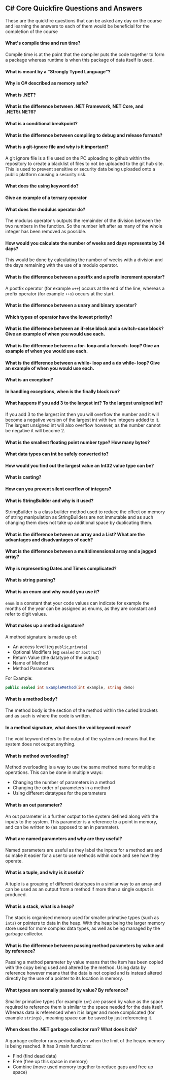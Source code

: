 ## C# Core Quickfire Questions and Answers 

These are the quickfire questions that can be asked any day on the course and learning the answers to each of them would be beneficial for the completion of the course

#### What's compile time and run time?

Compile time is at the point that the compiler puts the code together to form a package whereas runtime is when this package of data itself is used.

#### What is meant by a "Strongly Typed Language"?

#### Why is C# described as memory safe?

#### What is .NET?

#### What is the difference between .NET Framework, NET Core, and .NET5/.NET6?

#### What is a conditional breakpoint?

#### What is the difference between compiling to debug and release formats?

#### What is a git-ignore file and why is it important?

A git ignore file is a file used on the PC uploading to github within the repository to create a blacklist of files to not be uploaded to the git hub site. This is used to prevent sensitive or security data being uploaded onto a public platform causing a security risk.

#### What does the using keyword do?

#### Give an example of a ternary operator

#### What does the modulus operator do?

The modulus operator `%` outputs the remainder of the division between the two numbers in the function. So the number left after as many of the whole integer has been removed as possible.

#### How would you calculate the number of weeks and days represents by 34 days?

This would be done by calculating the number of weeks with a division and the days remaining with the use of a modulo operator.

#### What is the difference between a postfix and a prefix increment operator?

A postfix operator (for example `x++`) occurs at the end of the line, whereas a prefix operator (for example `++x`) occurs at the start.

#### What is the difference between a unary and binary operator?

#### Which types of operator have the lowest priority?

#### What is the difference between an if-else block and a switch-case block?  Give an example of when you would use each.

#### What is the difference between a for- loop and a foreach- loop?  Give an example of when you would use each.

#### What is the difference between a while- loop and a do while- loop?  Give an example of when you would use each.

#### What is an exception?

#### In handling exceptions, when is the finally block run?

#### What happens if you add 3 to the largest int?  To the largest unsigned int?

If you add 3 to the largest int then you will overflow the number and it will become a negative version of the largest int with two integers added to it. The largest unsigned int will also overflow however, as the number cannot be negative it will become 2.

#### What is the smallest floating point number type?  How many bytes?

#### What data types can int be safely converted to?

#### How would you find out the largest value an Int32 value type can be?

#### What is casting?

#### How can you prevent silent overflow of integers?

#### What is StringBuilder and why is it used?

StringBuilder is a class builder method used to reduce the effect on memory of string manipulation as StringBuilders are not immutable and as such changing them does not take up additional space by duplicating them.

#### What is the difference between an array and a List?  What are the advantages and disadvantages of each?

#### What is the difference between a multidimensional array and a jagged array?

#### Why is representing Dates and Times complicated?

#### What is string parsing?

#### What is an enum and why would you use it?

`enum` is a constant that your code values can indicate for example the months of the year can be assigned as enums, as they are constant and refer to digit values.

#### What makes up a method signature?

A method signature is made up of:
* An access level (eg `public`,`private`)
* Optional Modifiers (eg `sealed` or `abstract`)
* Return Value (the datatype of the output)
* Name of Method
* Method Parameters

For Example:
```csharp
public sealed int ExampleMethod(int example, string demo)
```

#### What is a method body?

The method body is the section of the method within the curled brackets and as such is where the code is written.

#### In a method signature, what does the void keyword mean?

The void keyword refers to the output of the system and means that the system does not output anything.

#### What is method overloading?

Method overloading is a way to use the same method name for multiple operations. This can be done in multiple ways:
* Changing the number of parameters in a method
* Changing the order of parameters in a method
* Using different datatypes for the parameters

#### What is an out parameter?

An out parameter is a further output to the system defined along with the inputs to the system. This parameter is a reference to a point in memory, and can be written to (as opposed to an in paramater).

#### What are named parameters and why are they useful?

Named parameters are useful as they label the inputs for a method are and so make it easier for a user to use methods within code and see how they operate.
 
#### What is a tuple, and why is it useful?

A tuple is a grouping of different datatypes in a similar way to an array and can be used as an output from a method if more than a single output is produced.

#### What is a stack, what is a heap?

The stack is organised memory used for smaller primative types (such as `ints`) or pointers to data in the heap. With the heap being the larger memory store used for more complex data types, as well as being managed by the garbage collector.

#### What is the difference between passing method parameters by value and by reference?

Passing a method parameter by value means that the item has been copied with the copy being used and altered by the method. Using data by reference however means that the data is not copied and is instead altered directly by the use of a pointer to its location in memory. 

#### What types are normally passed by value?  By reference?

Smaller primative types (for example `int`) are passed by value as the space required to reference them is similar to the space needed for the data itself. Whereas data is referenced when it is larger and more complicated (for example `strings`) , meaning space can be saved by just referencing it.

#### When does the .NET garbage collector run? What does it do?

A garbage collector runs periodically or when the limit of the heaps memory is being reached. It has 3 main functions:
* Find (find dead data)
* Free (free up this space in memory)
* Combine (move used memory together to reduce gaps and free up space)
